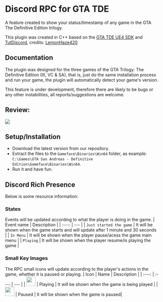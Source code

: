 # Discord RPC for GTA TDE

A feature created to show your status/timestamp of any game in the GTA The Definitive Edition trilogy.

This plugin was created in C++ based on the [GTA TDE UE4 SDK](https://github.com/LemonHaze420/GTA-TDE-UE4-SDK) and [TutDiscord](https://github.com/dhanax26/C---Discord-RPC/tree/master/TutDiscord), credits: [LemonHaze420](https://github.com/LemonHaze420)

## Documentation

The plugin was designed for the three games of the GTA Trilogy: The Definitive Edition (III, VC & SA), that is, just do the same installation process and run your game, the plugin will automatically detect your game's version.

This feature is under development, therefore there are likely to be bugs or any other instabilities, all reports/suggestions are welcome.

## Review:
![](https://i.imgur.com/8Jpu1v5.png)

## Setup/Installation
* Download the latest version from our repository.
* Extract the files to the `Gameface\Binaries\Win64` folder, as example: `C:\Games\GTA San Andreas - Definitive Edition\Gameface\Binaries\Win64`.
* Run it and have fun.

## Discord Rich Presence
Below is some resource information:

### States
Events will be updated according to what the player is doing in the game.
| Event name | Description |
| :---: | --- |
| `Just started the game` | It will be shown when the game starts and will update after 1 minute and 30 seconds |
| `In Menu` | It will be shown when the player pause/acess the game main menu |
| `Playing` | It will be shown when the player resume/is playing the game |

### Small Key Images
The RPC small icons will update according to the player's actions in the game, whether it is paused or playing.
| Icon | Name | Description |
| :---: | :---: | --- |
| <img src="https://i.imgur.com/1ILvjxn.png" width="30"> | Playing | It will be shown when the game is being played |
| <img src="https://i.imgur.com/r4Shvg0.png" width="30"> | Paused | It will be shown when the game is paused|

